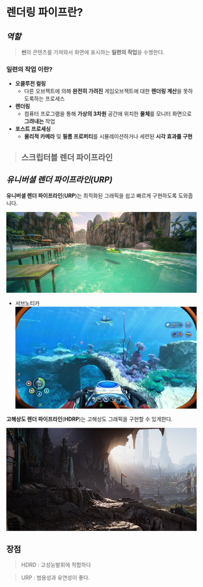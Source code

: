 # **렌더링 파이프란?**

## ***역할***
>**씬**의 콘텐츠를 가져와서 화면에 표시하는 **일련의 작업**을 수행한다.

### **일련의 작업 이란?**
 + **오클루전 컬링**
    + 다른 오브젝트에 의해 **완전히 가려진** 게임오브젝트에 대한 **렌더링 계산**을 못하도록하는 프로세스 
 + **렌더링**
    + 컴퓨터 프로그램을 통해 **가상의 3차원** 공간에 위치한 **물체**를 모니터 화면으로 **그려내는** 작업
 + **포스트 프로세싱**
    + **물리적 카메라** 및 **필름 프로퍼티**를 시뮬레이션하거나 세련된 **시각 효과를 구현**

> ## **스크립터블 렌더 파이프라인** 
## ***유니버셜 렌더 파이프라인(URP)***
**유니버셜 렌더 파이프라인**(**URP**)는 최적화된 그래픽을 쉽고 빠르게 구현하도록 도와줍니다.

![](./URP.png)

+ 서브노티카 
![](./Subnautica.png)


**고해상도 렌더 파이프라인**(**HDRP**)는 고해상도 그래픽을 구현할 수 있게한다.

![](./HDRP.png)

## **장점**
>HDRD : 고성능발휘에 적합하다

>URP : 범용성과 유연성이 좋다.
